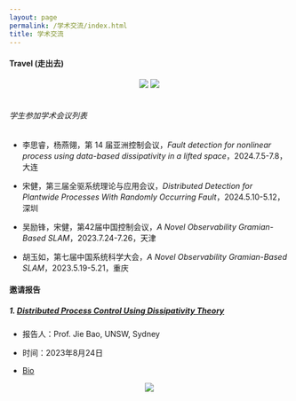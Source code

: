 ```yaml
---
layout: page
permalink: /学术交流/index.html
title: 学术交流 
---
```


#### Travel (走出去)

<div align="center">
<img src="https://usst-lilab.github.io/images/学术交流/map2.png">
<img src="https://usst-lilab.github.io/images/学术交流/map1.png">
</div><br>

###### 学生参加学术会议列表

- 李思睿，杨燕翎，第 14 届亚洲控制会议，*Fault detection for nonlinear process using data-based dissipativity in a lifted space*，2024.7.5-7.8，大连

- 宋健，第三届全驱系统理论与应用会议，*Distributed Detection for Plantwide Processes With Randomly Occurring Fault*，2024.5.10-5.12，深圳

- 吴励锋，宋健，第42届中国控制会议，*A Novel Observability Gramian-Based SLAM*，2023.7.24-7.26，天津

- 胡玉如，第七届中国系统科学大会，*A Novel Observability Gramian-Based SLAM*，2023.5.19-5.21，重庆

#### 邀请报告

##### 1. [Distributed Process Control Using Dissipativity Theory](https://lxy.usst.edu.cn/2023/0823/c6729a304218/page.htm)

- 报告人：Prof. Jie Bao, UNSW, Sydney

- 时间：2023年8月24日

- [Bio](https://research.unsw.edu.au/people/professor-jie-bao)

<div align="center">
<img src="https://usst-lilab.github.io/images/1.jpg">
</div>
